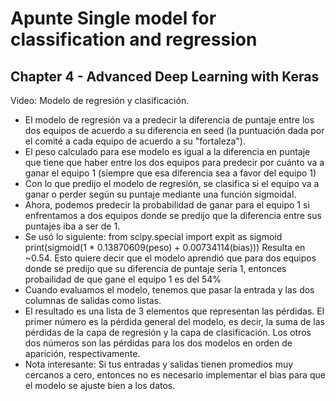 # Apunte Single model for classification and regression
## Chapter 4 - Advanced Deep Learning with Keras

Video: Modelo de regresión y clasificación.
- El modelo de regresión va a predecir la diferencia de puntaje entre los dos equipos de acuerdo a su diferencia en seed (la puntuación dada por el comité a cada equipo de acuerdo a su "fortaleza").
- El peso calculado para ese modelo es igual a la diferencia en puntaje que tiene que haber entre los dos equipos para predecir por cuánto va a ganar el equipo 1 (siempre que esa diferencia sea a favor del equipo 1)
- Con lo que predijo el modelo de regresión, se clasifica si el equipo va a ganar o perder según su puntaje mediante una función sigmoidal.
- Ahora, podemos predecir la probabilidad de ganar para el equipo 1 si enfrentamos a dos equipos donde se predijo que la diferencia entre sus puntajes iba a ser de 1.
- Se usó lo siguiente:
from scipy.special import expit as sigmoid
print(sigmoid(1 * 0.13870609(peso) + 0.00734114(bias)))
Resulta en ~0.54. Esto quiere decir que el modelo aprendió que para dos equipos donde se predijo que su diferencia de puntaje sería 1, entonces probailidad de que gane el equipo 1 es del 54%
- Cuando evaluamos el modelo, tenemos que pasar la entrada y las dos columnas de salidas como listas.
- El resultado es una lista de 3 elementos que representan las pérdidas. El primer número es la pérdida general del modelo, es decir, la suma de las pérdidas de la capa de regresión y la capa de clasificación. Los otros dos números son las pérdidas para los dos modelos en orden de aparición, respectivamente.
- Nota interesante: Si tus entradas y salidas tienen promedios muy cercanos a cero, entonces no es necesario implementar el bias para que el modelo se ajuste bien a los datos.